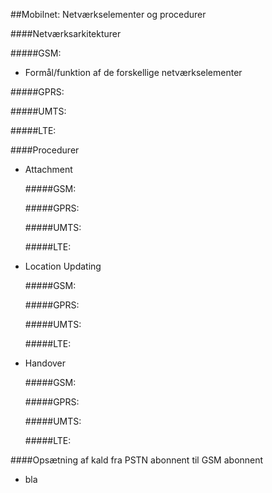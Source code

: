 ##Mobilnet: Netværkselementer og procedurer
####Netværksarkitekturer

#####GSM:
* Formål/funktion af de forskellige netværkselementer

#####GPRS:

#####UMTS:

#####LTE:

####Procedurer
* Attachment

	#####GSM:

	#####GPRS:

	#####UMTS:

	#####LTE:


* Location Updating

	#####GSM:

	#####GPRS:

	#####UMTS:

	#####LTE:

* Handover

	#####GSM:

	#####GPRS:

	#####UMTS:

	#####LTE:
####Opsætning af kald fra PSTN abonnent til GSM abonnent

* bla